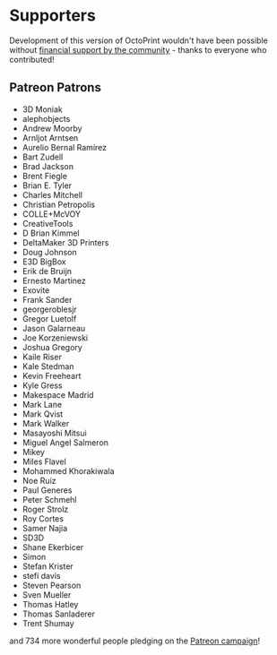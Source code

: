 # Supporters 

Development of this version of OctoPrint wouldn't have been possible without
[financial support by the community](http://octoprint.org/support-octoprint/) -
thanks to everyone who contributed!

## Patreon Patrons

  * 3D Moniak
  * alephobjects 
  * Andrew Moorby
  * Arnljot Arntsen
  * Aurelio Bernal Ramírez
  * Bart Zudell
  * Brad Jackson
  * Brent Fiegle
  * Brian E. Tyler
  * Charles Mitchell
  * Christian Petropolis
  * COLLE+McVOY 
  * CreativeTools 
  * D Brian Kimmel
  * DeltaMaker 3D Printers
  * Doug Johnson
  * E3D BigBox
  * Erik de Bruijn
  * Ernesto Martinez
  * Exovite 
  * Frank Sander
  * georgeroblesjr 
  * Gregor Luetolf
  * Jason Galarneau
  * Joe Korzeniewski
  * Joshua Gregory
  * Kaile Riser
  * Kale Stedman
  * Kevin Freeheart
  * Kyle Gress
  * Makespace Madrid
  * Mark Lane
  * Mark Qvist
  * Mark Walker
  * Masayoshi Mitsui
  * Miguel Angel Salmeron
  * Mikey 
  * Miles Flavel
  * Mohammed Khorakiwala
  * Noe Ruiz
  * Paul Generes
  * Peter Schmehl
  * Roger Strolz
  * Roy Cortes
  * Samer Najia
  * SD3D 
  * Shane Ekerbicer
  * Simon 
  * Stefan Krister
  * stefi davis
  * Steven Pearson
  * Sven Mueller
  * Thomas Hatley
  * Thomas Sanladerer
  * Trent Shumay

and 734 more wonderful people pledging on the [Patreon campaign](https://patreon.com/foosel)!